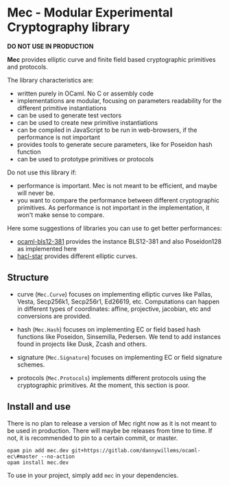 # Mec - Modular Experimental Cryptography library

**DO NOT USE IN PRODUCTION**


**Mec** provides elliptic curve and finite field based cryptographic primitives and protocols.

The library characteristics are:
- written purely in OCaml. No C or assembly code
- implementations are modular, focusing on parameters readability for
  the different primitive instantiations
- can be used to generate test vectors
- can be used to create new primitive instantiations
- can be compiled in JavaScript to be run in web-browsers, if the performance is not important
- provides tools to generate secure parameters, like for Poseidon hash function
- can be used to prototype primitives or protocols

Do not use this library if:
- performance is important. Mec is not meant to be efficient, and maybe will never be.
- you want to compare the performance between different cryptographic
  primitives. As performance is not important in the implementation, it won't make
  sense to compare.

Here some suggestions of libraries you can use to get better performances:
- [ocaml-bls12-381](https://gitlab.com/dannywillems/ocaml-bls12-381) provides the instance BLS12-381 and also Poseidon128 as implemented here
- [hacl-star](https://github.com/project-everest/hacl-star/) provides different elliptic curves.


## Structure

- curve (`Mec.Curve`) focuses on implementing elliptic curves like Pallas,
  Vesta, Secp256k1, Secp256r1, Ed26619, etc. Computations can happen in
  different types of coordinates: affine, projective, jacobian, etc and
  conversions are provided.

- hash (`Mec.Hash`) focuses on implementing EC or field based hash functions
  like Poseidon, Sinsemilla, Pedersen. We tend to add instances found in
  projects like Dusk, Zcash and others.
  
- signature (`Mec.Signature`) focuses on implementing EC or field signature schemes.

- protocols (`Mec.Protocols`) implements different protocols using the
  cryptographic primitives. At the moment, this section is poor.


## Install and use

There is no plan to release a version of Mec right now as it is not meant to be
used in production. There will maybe be releases from time to time. If not, it
is recommended to pin to a certain commit, or master.

```shell
opam pin add mec.dev git+https://gitlab.com/dannywillems/ocaml-ec\#master --no-action
opam install mec.dev
```

To use in your project, simply add `mec` in your dependencies.
